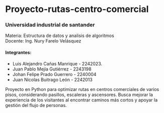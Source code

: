 # Proyecto-rutas-centro-comercial
<h3>Universidad industrial de santander</h3>
Materia: Estructura de datos y analisis de algoritmos<br> 
Docente: Ing. Nury Farelo Velásquez<br>

<h4>Integrantes:</h4>
<ul>
  <li>Luis Alejandro Cañas Manrique - 2242023.</li>
  <li>Juan Pablo Mejía Gutiérrez - 2243198</li>
  <li>Johan Felipe Prado Guerrero - 2240004</li>
  <li>Juan Nicolas Buitrago León - 2242013</li>
</ul>
  

Proyecto en Python para optimizar rutas en centros comerciales de varios pisos, considerando pasillos, escaleras y ascensores. Busca mejorar la experiencia de los visitantes al encontrar caminos más cortos y apoyar la gestión del flujo de personas.
